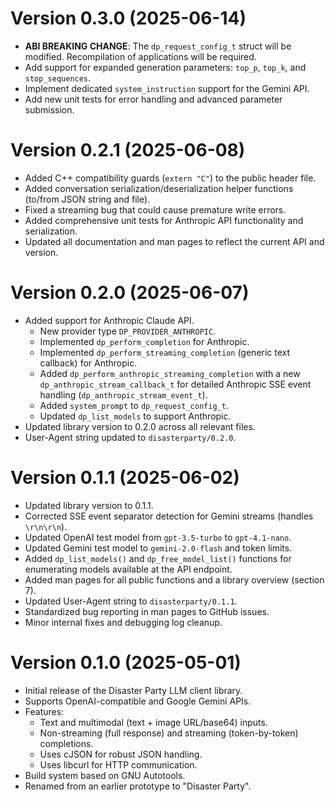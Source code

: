 # Version 0.3.0 (2025-06-14)
* **ABI BREAKING CHANGE**: The `dp_request_config_t` struct will be modified. Recompilation of applications will be required.
* Add support for expanded generation parameters: `top_p`, `top_k`, and `stop_sequences`.
* Implement dedicated `system_instruction` support for the Gemini API.
* Add new unit tests for error handling and advanced parameter submission.

# Version 0.2.1 (2025-06-08)
* Added C++ compatibility guards (`extern "C"`) to the public header file.
* Added conversation serialization/deserialization helper functions (to/from JSON string and file).
* Fixed a streaming bug that could cause premature write errors.
* Added comprehensive unit tests for Anthropic API functionality and serialization.
* Updated all documentation and man pages to reflect the current API and version.

# Version 0.2.0 (2025-06-07)
* Added support for Anthropic Claude API.
  * New provider type `DP_PROVIDER_ANTHROPIC`.
  * Implemented `dp_perform_completion` for Anthropic.
  * Implemented `dp_perform_streaming_completion` (generic text callback) for Anthropic.
  * Added `dp_perform_anthropic_streaming_completion` with a new `dp_anthropic_stream_callback_t` for detailed Anthropic SSE event handling (`dp_anthropic_stream_event_t`).
  * Added `system_prompt` to `dp_request_config_t`.
  * Updated `dp_list_models` to support Anthropic.
* Updated library version to 0.2.0 across all relevant files.
* User-Agent string updated to `disasterparty/0.2.0`.

# Version 0.1.1 (2025-06-02)
* Updated library version to 0.1.1.
* Corrected SSE event separator detection for Gemini streams (handles `\r\n\r\n`).
* Updated OpenAI test model from `gpt-3.5-turbo` to `gpt-4.1-nano`.
* Updated Gemini test model to `gemini-2.0-flash` and token limits.
* Added `dp_list_models()` and `dp_free_model_list()` functions for enumerating models available at the API endpoint.
* Added man pages for all public functions and a library overview (section 7).
* Updated User-Agent string to `disasterparty/0.1.1`.
* Standardized bug reporting in man pages to GitHub issues.
* Minor internal fixes and debugging log cleanup.

# Version 0.1.0 (2025-05-01)
* Initial release of the Disaster Party LLM client library.
* Supports OpenAI-compatible and Google Gemini APIs.
* Features:
  * Text and multimodal (text + image URL/base64) inputs.
  * Non-streaming (full response) and streaming (token-by-token) completions.
  * Uses cJSON for robust JSON handling.
  * Uses libcurl for HTTP communication.
* Build system based on GNU Autotools.
* Renamed from an earlier prototype to "Disaster Party".
